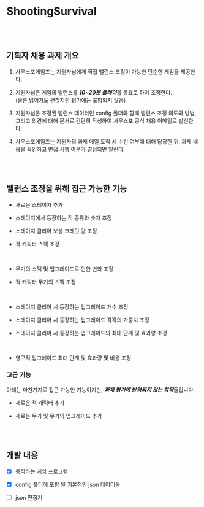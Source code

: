 # ShootingSurvival
  
  <br/><br/>
  
## 기획자 채용 과제 개요

1. 사우스포게임즈는 지원자님에게 직접 밸런스 조정이 가능한 단순한 게임을 제공한다.

2. 지원자님은 게임의 밸런스를 ***10~20분 플레이***를 목표로 하여 조정한다.<br>(물론 넘어가도 괜찮지만 평가에는 포함되지 않음)

3. 지원자님은 조정된 밸런스 데이터인 config 폴더와 함께 밸런스 조정 의도와 방법, 그리고 의견에 대해 문서로 간단히 작성하여 사우스포 공식 채용 이메일로 발신한다.

4. 사우스포게임즈는 지원자의 과제 메일 도착 시 수신 여부에 대해 답장한 뒤, 과제 내용을 확인하고 면접 시행 여부가 결정되면 알린다.
  
  <br/><br/>
  
## 밸런스 조정을 위해 접근 가능한 기능

- 새로운 스테이지 추가
- 스테이지에서 등장하는 적 종류와 숫자 조정
- 스테이지 클리어 보상 크레딧 량 조정
- 적 캐릭터 스펙 조정

  <br/>
  
- 무기의 스펙 및 업그레이드로 인한 변화 조정
- 적 캐릭터 무기의 스펙 조정

  <br/>
  
- 스테이지 클리어 시 등장하는 업그레이드 개수 조정
- 스테이지 클리어 시 등장하는 업그레이드 각각의 가중치 조정
- 스테이지 클리어 시 등장하는 업그레이드의 최대 단계 및 효과량 조정

  <br/>

- 영구적 업그레이드 최대 단계 및 효과량 및 비용 조정

### 고급 기능

아래는 마찬가지로 접근 가능한 기능이지만, ***과제 평가에 반영되지 않는 항목***들입니다.

- 새로운 적 캐릭터 추가
- 새로운 무기 및 무기의 업그레이드 추가
  
  <br/><br/>
  
## 개발 내용

- [x] 동작하는 게임 프로그램

- [x] config 폴더에 포함 될 기본적인 json 데이터들

- [ ] json 편집기
